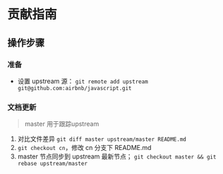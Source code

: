 # 贡献指南

## 操作步骤
### 准备
- 设置 upstream 源： `git remote add upstream git@github.com:airbnb/javascript.git`

### 文档更新
> master 用于跟踪upstream

1. 对比文件差异 `git diff master upstream/master README.md`
3. `git checkout cn`，修改 cn 分支下 README.md
4. master 节点同步到 upstream 最新节点； `git checkout master && git rebase upstream/master`
